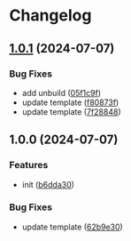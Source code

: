 # Changelog

## [1.0.1](https://github.com/polyrepos/pure-functions/compare/v1.0.0...v1.0.1) (2024-07-07)


### Bug Fixes

* add unbuild ([05f1c9f](https://github.com/polyrepos/pure-functions/commit/05f1c9fcd1aa6f6abad92c66a514ae70adaa88e1))
* update template ([f80873f](https://github.com/polyrepos/pure-functions/commit/f80873f6f93ab65225f0120b61403eb6f0898df7))
* update template ([7f28848](https://github.com/polyrepos/pure-functions/commit/7f288488f167a29329ec40edaa0dba330f855abb))

## 1.0.0 (2024-07-07)


### Features

* init ([b6dda30](https://github.com/polyrepos/pure-functions/commit/b6dda3008b57d7d3fb61823952103485c83d962a))


### Bug Fixes

* update template ([62b9e30](https://github.com/polyrepos/pure-functions/commit/62b9e308dd5283e02c11adf9df85f58d9c6a2910))
